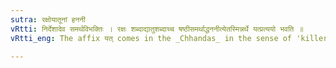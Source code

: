 ```yaml
---
sutra: रक्षोयातूनां हननी
vRtti: निर्देशादेव समर्थविभक्तिः । रक्षः शब्दाद्यातुशब्दाच्च षष्ठीसमर्थाद्धननीत्येतस्मिन्नर्थे यत्प्रत्ययो भवति ॥
vRtti_eng: The affix यत् comes in the _Chhandas_ in the sense of 'killer', after the words '_raksha_' and '_yatu_' in the sixth case in construction.

---
```

